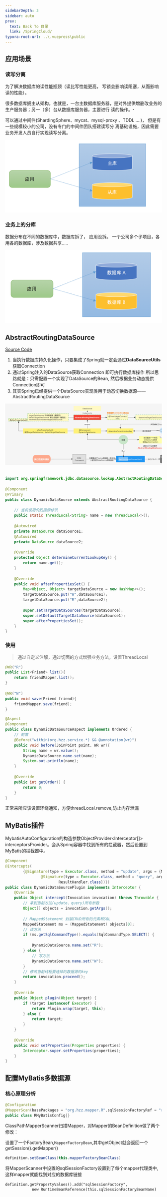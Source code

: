 ```yaml
---
sidebarDepth: 3
sidebar: auto
prev:
  text: Back To 目录
  link: /SpringCloud/
typora-root-url: ..\.vuepress\public
---
```




## 应用场景

### 读写分离



为了解决数据库的读性能瓶颈（读比写性能更高， 写锁会影响读阻塞，从而影响读的性能）。 

很多数据库拥主从架构。也就是，一台主数据库服务器，是对外提供增删改业务的生产服务器；另一（多）台从数据库服务器，主要进行 读的操作。ꞏ 

可以通过中间件(ShardingSphere、mycat、mysql-proxy 、TDDL ....)， 但是有一些规模较小的公司，没有专门的中间件团队搭建读写分 离基础设施，因此需要业务开发人员自行实现读写分离。



![image-20230318111106738](/images/springcloud/image-20230318111106738.png)

### 业务上的分库

数据分布在不同的数据库中，数据库拆了， 应用没拆。 一个公司多个子项目，各用各的数据库，涉及数据共享.....

![image-20230318111147658](/images/springcloud/image-20230318111147658.png)



## AbstractRoutingDataSource

[Source Code](https://github.com/Q10Viking/springcloudalibaba/tree/main/dynamic-datasource/dynamic-datasource)

1. 当执行数据库持久化操作，只要集成了Spring就一定会通过**DataSourceUtils**获取Connection 
2. 通过Spring注入的DataSource获取Connection 即可执行数据库操作 所以思路就是：只需配置一个实现了DataSource的Bean, 然后根据业务动态提供Connection即可 
3. 其实Spring已经提供一个DataSource实现类用于动态切换数据源——AbstractRoutingDataSource

![image-20230318110530196](/images/springcloud/image-20230318110530196.png)



```java

import org.springframework.jdbc.datasource.lookup.AbstractRoutingDataSource;

@Component
@Primary
public class DynamicDataSource extends AbstractRoutingDataSource {

    // 当前使用的数据源标识
    public static ThreadLocal<String> name = new ThreadLocal<>();

    @Autowired
    private DataSource dataSource1;
    @Autowired
    private DataSource dataSource2;

    @Override
    protected Object determineCurrentLookupKey() {
        return name.get();
    }

    @Override
    public void afterPropertiesSet() {
        Map<Object, Object> targetDataSource = new HashMap<>();
        targetDataSource.put("W",dataSource1);
        targetDataSource.put("R",dataSource2);

        super.setTargetDataSources(targetDataSource);
        super.setDefaultTargetDataSource(dataSource1);
        super.afterPropertiesSet();
    }
}
```

### 使用

> 通过自定义注解，通过切面的方式增强业务方法，设置ThreadLocal

```java
@WR("R")
public List<Friend> list(){
    return friendMapper.list();
}

@WR("W")
public void save(Friend friend){
    friendMapper.save(friend);
}
```

```java
@Aspect
@Component
public class DynamicDataSourceAspect implements Ordered {
    // 前置
    @Before("within(org.hzz.service.*) && @annotation(wr)")
    public void before(JoinPoint point, WR wr){
        String name = wr.value();
        DynamicDataSource.name.set(name);
        System.out.println(name);
    }

    @Override
    public int getOrder() {
        return 0;
    }
}
```

正常来所应该设置环绕通知，方便threadLocal.remove,防止内存泄漏



## MyBatis插件

MybatisAutoConfiguration的构造参数ObjectProvider<Interceptor[]> interceptorsProvider。会从Spring容器中找到所有的拦截器，然后设置到MyBatis的拦截器中。

```java
@Component
@Intercepts(
        {@Signature(type = Executor.class, method = "update", args = {MappedStatement.class, Object.class}),
                @Signature(type = Executor.class, method = "query", args = {MappedStatement.class, Object.class, RowBounds.class,
                        ResultHandler.class})})
public class DynamicDataSourcePlugin implements Interceptor {
    @Override
    public Object intercept(Invocation invocation) throws Throwable {
        // 拿到当前方法(update、query)所有参数
        Object[] objects = invocation.getArgs();

        // MappedStatement 封装CRUD所有的元素和SQL
        MappedStatement ms = (MappedStatement) objects[0];
        // 读方法
        if (ms.getSqlCommandType().equals(SqlCommandType.SELECT)) {

            DynamicDataSource.name.set("R");
        } else {
            // 写方法
            DynamicDataSource.name.set("W");
        }
        // 修改当前线程要选择的数据源的key
        return invocation.proceed();
    }

    @Override
    public Object plugin(Object target) {
        if (target instanceof Executor) {
            return Plugin.wrap(target, this);
        } else {
            return target;
        }
    }

    @Override
    public void setProperties(Properties properties) {
        Interceptor.super.setProperties(properties);
    }
}
```



## 配置MyBatis多数据源

### 核心原理分析

```java
@Configuration
@MapperScan(basePackages = "org.hzz.mapper.R",sqlSessionFactoryRef = "rSqlSessionFactory")
public class RMyBatisConfig{}
```

ClassPathMapperScanner扫描Mapper，对Mapper的BeanDefinition做了两个修改：

设置了一个FactoryBean,`MapperFactoryBean`,其中getObject就会返回一个getSession().getMapper()

```java
definition.setBeanClass(this.mapperFactoryBeanClass)
```

将MapperScanner中设置的sqlSessionFactory设置到了每个mapper代理类中,这样mapper就能找到对应的数据库链接

```
definition.getPropertyValues().add("sqlSessionFactory",
            new RuntimeBeanReference(this.sqlSessionFactoryBeanName)
```

